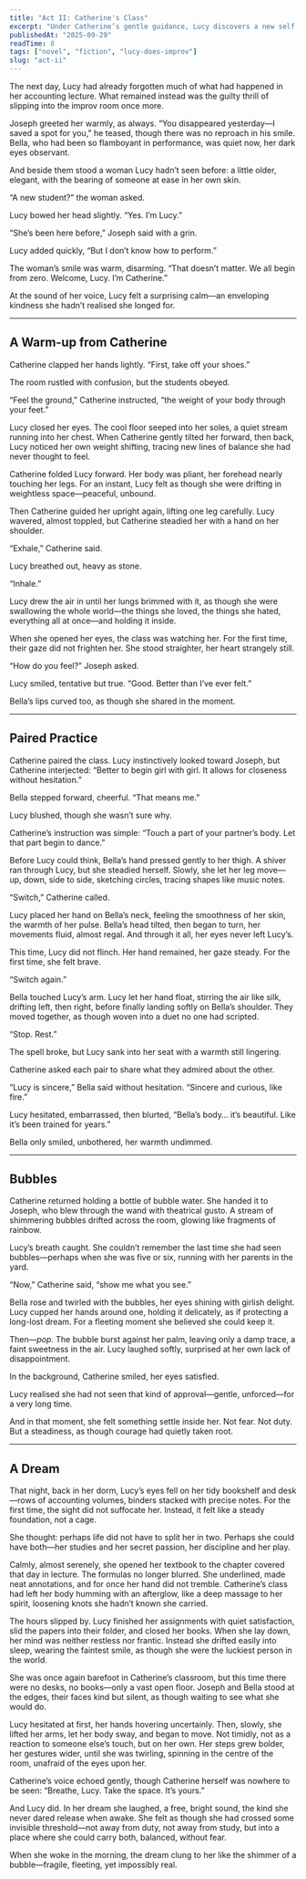 ```yaml
---
title: "Act II: Catherine's Class" 
excerpt: "Under Catherine’s gentle guidance, Lucy discovers a new self through performing." 
publishedAt: "2025-09-29" 
readTime: 8
tags: ["novel", "fiction", "lucy-does-improv"] 
slug: "act-ii" 
---
```


The next day, Lucy had already forgotten much of what had happened in her accounting lecture. What remained instead was the guilty thrill of slipping into the improv room once more.  

Joseph greeted her warmly, as always. “You disappeared yesterday—I saved a spot for you,” he teased, though there was no reproach in his smile. Bella, who had been so flamboyant in performance, was quiet now, her dark eyes observant.  

And beside them stood a woman Lucy hadn’t seen before: a little older, elegant, with the bearing of someone at ease in her own skin.  

“A new student?” the woman asked.  

Lucy bowed her head slightly. “Yes. I’m Lucy.”  

“She’s been here before,” Joseph said with a grin.  

Lucy added quickly, “But I don’t know how to perform.”  

The woman’s smile was warm, disarming. “That doesn’t matter. We all begin from zero. Welcome, Lucy. I’m Catherine.”  

At the sound of her voice, Lucy felt a surprising calm—an enveloping kindness she hadn’t realised she longed for.  

---

## A Warm-up from Catherine

Catherine clapped her hands lightly. “First, take off your shoes.”  

The room rustled with confusion, but the students obeyed.  

“Feel the ground,” Catherine instructed, “the weight of your body through your feet.”  

Lucy closed her eyes. The cool floor seeped into her soles, a quiet stream running into her chest. When Catherine gently tilted her forward, then back, Lucy noticed her own weight shifting, tracing new lines of balance she had never thought to feel.  

Catherine folded Lucy forward. Her body was pliant, her forehead nearly touching her legs. For an instant, Lucy felt as though she were drifting in weightless space—peaceful, unbound.  

Then Catherine guided her upright again, lifting one leg carefully. Lucy wavered, almost toppled, but Catherine steadied her with a hand on her shoulder.  

“Exhale,” Catherine said.  

Lucy breathed out, heavy as stone.  

“Inhale.”  

Lucy drew the air in until her lungs brimmed with it, as though she were swallowing the whole world—the things she loved, the things she hated, everything all at once—and holding it inside.  

When she opened her eyes, the class was watching her. For the first time, their gaze did not frighten her. She stood straighter, her heart strangely still.  

“How do you feel?” Joseph asked.  

Lucy smiled, tentative but true. “Good. Better than I’ve ever felt.”  

Bella’s lips curved too, as though she shared in the moment.  

---

## Paired Practice

Catherine paired the class. Lucy instinctively looked toward Joseph, but Catherine interjected: “Better to begin girl with girl. It allows for closeness without hesitation.”  

Bella stepped forward, cheerful. “That means me.”  

Lucy blushed, though she wasn’t sure why.  

Catherine’s instruction was simple: “Touch a part of your partner’s body. Let that part begin to dance.”  

Before Lucy could think, Bella’s hand pressed gently to her thigh. A shiver ran through Lucy, but she steadied herself. Slowly, she let her leg move—up, down, side to side, sketching circles, tracing shapes like music notes.  

“Switch,” Catherine called.  

Lucy placed her hand on Bella’s neck, feeling the smoothness of her skin, the warmth of her pulse. Bella’s head tilted, then began to turn, her movements fluid, almost regal. And through it all, her eyes never left Lucy’s.  

This time, Lucy did not flinch. Her hand remained, her gaze steady. For the first time, she felt brave.  

“Switch again.”  

Bella touched Lucy’s arm. Lucy let her hand float, stirring the air like silk, drifting left, then right, before finally landing softly on Bella’s shoulder. They moved together, as though woven into a duet no one had scripted.  

“Stop. Rest.”  

The spell broke, but Lucy sank into her seat with a warmth still lingering.  

Catherine asked each pair to share what they admired about the other.  

“Lucy is sincere,” Bella said without hesitation. “Sincere and curious, like fire.”  

Lucy hesitated, embarrassed, then blurted, “Bella’s body… it’s beautiful. Like it’s been trained for years.”  

Bella only smiled, unbothered, her warmth undimmed.  

---

## Bubbles

Catherine returned holding a bottle of bubble water. She handed it to Joseph, who blew through the wand with theatrical gusto. A stream of shimmering bubbles drifted across the room, glowing like fragments of rainbow.  

Lucy’s breath caught. She couldn’t remember the last time she had seen bubbles—perhaps when she was five or six, running with her parents in the yard.  

“Now,” Catherine said, “show me what you see.”  

Bella rose and twirled with the bubbles, her eyes shining with girlish delight. Lucy cupped her hands around one, holding it delicately, as if protecting a long-lost dream. For a fleeting moment she believed she could keep it.  

Then—*pop*. The bubble burst against her palm, leaving only a damp trace, a faint sweetness in the air. Lucy laughed softly, surprised at her own lack of disappointment.  

In the background, Catherine smiled, her eyes satisfied.  

Lucy realised she had not seen that kind of approval—gentle, unforced—for a very long time.  

And in that moment, she felt something settle inside her. Not fear. Not duty. But a steadiness, as though courage had quietly taken root.  

---

## A Dream

That night, back in her dorm, Lucy’s eyes fell on her tidy bookshelf and desk—rows of accounting volumes, binders stacked with precise notes. For the first time, the sight did not suffocate her. Instead, it felt like a steady foundation, not a cage.

She thought: perhaps life did not have to split her in two. Perhaps she could have both—her studies and her secret passion, her discipline and her play.

Calmly, almost serenely, she opened her textbook to the chapter covered that day in lecture. The formulas no longer blurred. She underlined, made neat annotations, and for once her hand did not tremble. Catherine’s class had left her body humming with an afterglow, like a deep massage to her spirit, loosening knots she hadn’t known she carried.

The hours slipped by. Lucy finished her assignments with quiet satisfaction, slid the papers into their folder, and closed her books. When she lay down, her mind was neither restless nor frantic. Instead she drifted easily into sleep, wearing the faintest smile, as though she were the luckiest person in the world.

She was once again barefoot in Catherine’s classroom, but this time there were no desks, no books—only a vast open floor. Joseph and Bella stood at the edges, their faces kind but silent, as though waiting to see what she would do.

Lucy hesitated at first, her hands hovering uncertainly. Then, slowly, she lifted her arms, let her body sway, and began to move. Not timidly, not as a reaction to someone else’s touch, but on her own. Her steps grew bolder, her gestures wider, until she was twirling, spinning in the centre of the room, unafraid of the eyes upon her.

Catherine’s voice echoed gently, though Catherine herself was nowhere to be seen:
“Breathe, Lucy. Take the space. It’s yours.”

And Lucy did. In her dream she laughed, a free, bright sound, the kind she never dared release when awake. She felt as though she had crossed some invisible threshold—not away from duty, not away from study, but into a place where she could carry both, balanced, without fear.

When she woke in the morning, the dream clung to her like the shimmer of a bubble—fragile, fleeting, yet impossibly real.